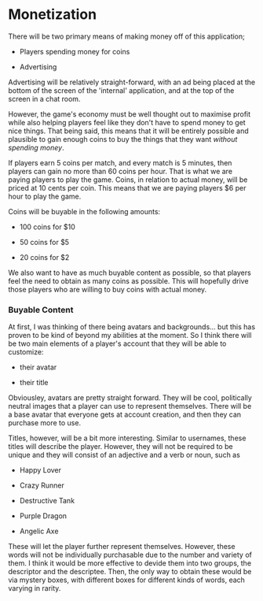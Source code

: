 # Monetization

There will be two primary means of making money off of this application;

* Players spending money for coins

* Advertising

Advertising will be relatively straight-forward, with an ad being placed at the bottom of the screen of the 'internal' application, and at the top of the screen in a chat room.

However, the game's economy must be well thought out to maximise profit while also helping players feel like they don't have to spend money to get nice things. That being said, this means that it will be entirely possible and plausible to gain enough coins to buy the things that they want *without spending money*.

If players earn 5 coins per match, and every match is 5 minutes, then players can gain no more than 60 coins per hour. That is what we are paying players to play the game. Coins, in relation to actual money, will be priced at 10 cents per coin. This means that we are paying players \$6 per hour to play the game.

Coins will be buyable in the following amounts:

* 100 coins for \$10

* 50 coins for \$5

* 20 coins for \$2

We also want to have as much buyable content as possible, so that players feel the need to obtain as many coins as possible. This will hopefully drive those players who are willing to buy coins with actual money.

### Buyable Content

At first, I was thinking of there being avatars and backgrounds... but this has proven to be kind of beyond my abilities at the moment. So I think there will be two main elements of a player's account that they will be able to customize:

* their avatar

* their title

Obviousley, avatars are pretty straight forward. They will be cool, politically neutral images that a player can use to represent themselves. There will be a base avatar that everyone gets at account creation, and then they can purchase more to use.

Titles, however, will be a bit more interesting. Similar to usernames, these titles will describe the player. However, they will not be required to be unique and they will consist of an adjective and a verb or noun, such as

* Happy Lover

* Crazy Runner

* Destructive Tank

* Purple Dragon

* Angelic Axe

These will let the player further represent themselves. However, these words will not be individually purchasable due to the number and variety of them. I think it would be more effective to devide them into two groups, the descriptor and the descriptee. Then, the only way to obtain these would be via mystery boxes, with different boxes for different kinds of words, each varying in rarity.
